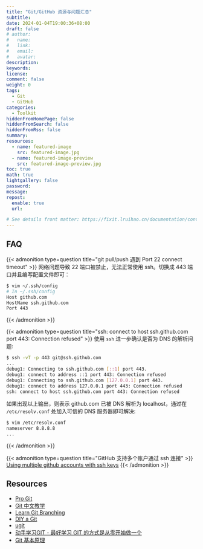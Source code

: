 ```yaml
---
title: "Git/GitHub 资源与问题汇总"
subtitle:
date: 2024-01-04T19:00:36+08:00
draft: false
# author:
#   name:
#   link:
#   email:
#   avatar:
description:
keywords:
license:
comment: false
weight: 0
tags:
  - Git
  - GitHub
categories:
  - Toolkit
hiddenFromHomePage: false
hiddenFromSearch: false
hiddenFromRss: false
summary:
resources:
  - name: featured-image
    src: featured-image.jpg
  - name: featured-image-preview
    src: featured-image-preview.jpg
toc: true
math: true
lightgallery: false
password:
message:
repost:
  enable: true
  url:

# See details front matter: https://fixit.lruihao.cn/documentation/content-management/introduction/#front-matter
---
```


## FAQ

{{< admonition type=question title="git pull/push 遇到 Port 22 connect timeout" >}}
网络问题导致 22 端口被禁止，无法正常使用 ssh。切换成 443 端口并且编写配置文件即可：

```bash
$ vim ~/.ssh/config
# In ~/.ssh/config
Host github.com
HostName ssh.github.com
Port 443
```
{{< /admonition >}}

{{< admonition type=question title="ssh: connect to host ssh.github.com port 443: Connection refused" >}}
使用 `ssh` 进一步确认是否为 DNS 的解析问题:

```sh
$ ssh -vT -p 443 git@ssh.github.com
...
debug1: Connecting to ssh.github.com [::1] port 443.
debug1: connect to address ::1 port 443: Connection refused
debug1: Connecting to ssh.github.com [127.0.0.1] port 443.
debug1: connect to address 127.0.0.1 port 443: Connection refused
ssh: connect to host ssh.github.com port 443: Connection refused
```

如果出现以上输出，则表示 github.com 已被 DNS 解析为 localhost，通过在 `/etc/resolv.conf` 处加入可信的 DNS 服务器即可解决:

```sh
$ vim /etc/resolv.conf
nameserver 8.8.8.8
...
```
{{< /admonition >}}

{{< admonition type=question title="GitHub 支持多个账户通过 ssh 连接" >}}
[Using multiple github accounts with ssh keys](https://gist.github.com/oanhnn/80a89405ab9023894df7)
{{< /admonition >}}

## Resources

- [Pro Git](https://git-scm.com/book/en/v2)
- [Git 中文教学](https://www.youtube.com/playlist?list=PLlyOkSAh6TwcvJQ1UtvkSwhZWCaM_S07d)
- [Learn Git Branching](https://learngitbranching.js.org/)
- [DIY a Git](https://space.bilibili.com/18777618/channel/collectiondetail?sid=2067230)
- [ugit](https://github.com/rafifos/ugit)
- [动手学习GIT - 最好学习 GIT 的方式是从零开始做一个](https://zhuanlan.zhihu.com/p/608514754)
- [Git 基本原理](https://www.bilibili.com/video/BV1TA411q75f)
